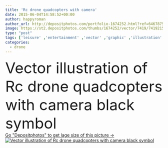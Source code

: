 ```yaml
---
title: 'Rc drone quadcopters with camera'
date: 2015-06-04T14:58:52+00:00
author: happyroman
author_url: http://depositphotos.com/portfolio-1674252.html?ref=64678756
image: https://st2.depositphotos.com/thumbs/1674252/vector/7419/74192157/api_thumb_450.jpg?forcejpeg=true
type: "post"
tags: ['leisure' ,'entertainment' ,'vector' ,'graphic' ,'illustration' ,'photography' ,'shape' ,'sign' ,'air' ,'vehicle' ,'black' ,'technology' ,'silhouette' ,'photo' ,'toy' ,'symbol' ,'electronic' ,'wireless' ,'contour' ,'monochrome' ,'radio' ,'drawing' ,'camera' ,'remote' ,'snapshot' ,'fly' ,'outline' ,'icons' ,'control' ,'propeller' ,'recorder' ,'aircraft' ,'helicopter' ,'spy' ,'plane' ,'airplane' ,'emblem' ,'aviation' ,'aerial' ,'pictogram' ,'Filming' ,'copter' ,'quad' ,'hover' ,'rc' ,'capturing' ,'drone' ,'multicopter' ,'quadcopter' ,'quadcopters' ]
categories: 
  - drone
---
```

<div aling="center">
            <font size="60"> Vector illustration of Rc drone quadcopters with camera black symbol</font>   
</div>
<div>
    <a href='https://depositphotos.com/74192157/stock-illustration-rc-drone-quadcopters-with-camera.html?ref=64678756' target=_blank > Go "Depositphotos" to get lage size of this picture ->
        <img href='https://depositphotos.com/74192157/stock-illustration-rc-drone-quadcopters-with-camera.html?ref=64678756' src='https://st2.depositphotos.com/1674252/7419/v/950/depositphotos_74192157-stock-illustration-rc-drone-quadcopters-with-camera.jpg?forcejpeg=true' alt='Vector illustration of Rc drone quadcopters with camera black symbol' >
    </a>
</div>
